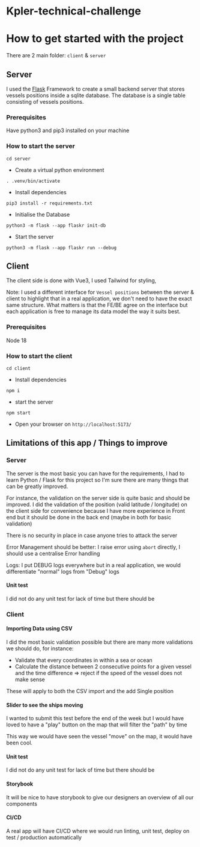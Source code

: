 # Kpler-technical-challenge

# How to get started with the project

There are 2 main folder: `client` & `server`

## Server

I used the [Flask](https://flask.palletsprojects.com/en/3.0.x/) Framework to create a small backend server that stores vessels positions inside a sqlite database. The database is a single table consisting of vessels positions.


### Prerequisites

Have python3 and pip3 installed on your machine

### How to start the server


`cd server`

 - Create a virtual python environment

```. .venv/bin/activate```

 - Install dependencies

```pip3 install -r requirements.txt```

 - Initialise the Database

```python3 -m flask --app flaskr init-db```

 - Start the server

```python3 -m flask --app flaskr run --debug```




## Client

The client side is done with Vue3, I used Tailwind for styling,

Note: I used a different interface for `Vessel positions` between the server & client to highlight that in a real application, we don't need to have the exact same structure. What matters is that the FE/BE agree on the interface but each application is free to manage its data model the way it suits best.

### Prerequisites

Node 18

### How to start the client


`cd client`

 - Install dependencies

```npm i```

 - start the server

```npm start```

 - Open your browser on `http://localhost:5173/`


## Limitations of this app / Things to improve

### Server
The server is the most basic you can have for the requirements, I had to learn Python / Flask for this project so I'm sure there are many things that can be greatly improved.

For instance, the validation on the server side is quite basic and should be improved. I did the validation of the position (valid latitude / longitude) on the client side for convenience because I have more experience in Front end but it should be done in the back end (maybe in both for basic validation)

There is no security in place in case anyone tries to attack the server

Error Management should be better: I raise error using `abort` directly, I should use a centralise Error handling

Logs: I put DEBUG logs everywhere but in a real application, we would differentiate "normal" logs from "Debug" logs

#### Unit test
I did not do any unit test for lack of time but there should be

### Client

#### Importing Data using CSV
I did the most basic validation possible but there are many more validations we should do, for instance:

  - Validate that every coordinates in within a sea or ocean
  - Calculate the distance between 2 consecutive points for a given vessel and the time difference => reject if the speed of the vessel does not make sense 

These will apply to both the CSV import and the add Single position

#### Slider to see the ships moving
I wanted to submit this test before the end of the week but I would have loved to have a "play" button on the map that will filter the "path" by time

This way we would have seen the vessel "move" on the map, it would have been cool.

#### Unit test
I did not do any unit test for lack of time but there should be

#### Storybook
It will be nice to have storybook to give our designers an overview of all our components

#### CI/CD
A real app will have CI/CD where we would run linting, unit test, deploy on test / production automatically
